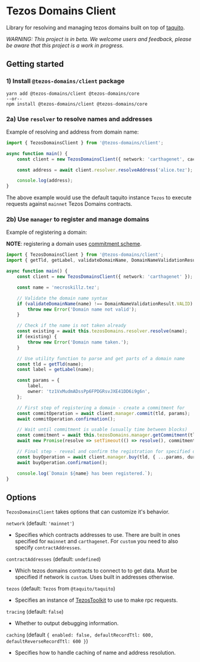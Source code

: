 # Tezos Domains Client

Library for resolving and managing tezos domains built on top of [taquito](https://tezostaquito.io/).

*WARNING: This project is in beta. We welcome users and feedback, please be aware that this project is a work in progress.*

## Getting started

### 1) Install `@tezos-domains/client` package

```
yarn add @tezos-domains/client @tezos-domains/core
--or--
npm install @tezos-domains/client @tezos-domains/core
```

### 2a) Use `resolver` to resolve names and addresses

Example of resolving and address from domain name:

```ts
import { TezosDomainsClient } from '@tezos-domains/client';

async function main() {
    const client = new TezosDomainsClient({ network: 'carthagenet', caching: { enabled: true } });

    const address = await client.resolver.resolveAddress('alice.tez');

    console.log(address);
}
```

The above example would use the default taquito instance `Tezos` to execute requests against `mainnet` Tezos Domains contracts.

### 2b) Use `manager` to register and manage domains

Example of registering a domain:

**NOTE**: registering a domain uses [commitment scheme](https://en.wikipedia.org/wiki/Commitment_scheme).

```ts
import { TezosDomainsClient } from '@tezos-domains/client';
import { getTld, getLabel, validateDomainName, DomainNameValidationResult } from '@tezos-domains/core';

async function main() {
    const client = new TezosDomainsClient({ network: 'carthagenet' });

    const name = 'necroskillz.tez';

    // Validate the domain name syntax
    if (validateDomainName(name) !== DomainNameValidationResult.VALID) {
        throw new Error('Domain name not valid');
    }

    // Check if the name is not taken already
    const existing = await this.tezosDomains.resolver.resolve(name);
    if (existing) {
        throw new Error('Domain name taken.');
    }

    // Use utility function to parse and get parts of a domain name
    const tld = getTld(name);
    const label = getLabel(name);

    const params = {
        label,
        owner: 'tz1VxMudmADssPp6FPDGRsvJXE41DD6i9g6n',
    };

    // First step of registering a domain - create a commitment for
    const commitOperation = await client.manager.commit(tld, params);
    await commitOperation.confirmation();

    // Wait until commitment is usable (usually time between blocks)
    const commitment = await this.tezosDomains.manager.getCommitment(tld, params);
    await new Promise(resolve => setTimeout(() => resolve(), commitment.usableFrom.getTime() - Date.now()));

    // Final step - reveal and confirm the registration for specified duration in days
    const buyOperation = await client.manager.buy(tld, { ...params, duration: 365 });
    await buyOperation.confirmation();

    console.log(`Domain ${name} has been registered.`);
}
```

## Options

`TezosDomainsClient` takes options that can customize it's behavior.

`network` (default: `'mainnet'`)

-   Specifies which contracts addresses to use. There are built in ones specified for `mainnet` and `carthagenet`. For `custom` you need to also specify `contractAddresses`.

`contractAddresses` (default: `undefined`)

-   Which tezos domains contracts to connect to to get data. Must be specified if network is `custom`. Uses built in addresses otherwise.

`tezos` (default: `Tezos` from `@taquito/taquito`)

-   Specifies an instance of [TezosToolkit](https://tezostaquito.io/typedoc/classes/_taquito_taquito.tezostoolkit.html) to use to make rpc requests.

`tracing` (default: `false`)

-   Whether to output debugging information.

`caching` (default `{ enabled: false, defaultRecordTtl: 600, defaultReverseRecordTtl: 600 }`)

-   Specifies how to handle caching of name and address resolution.
